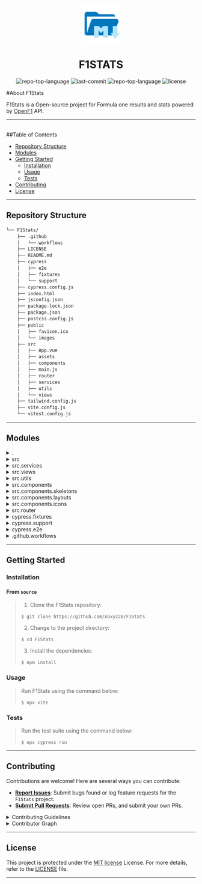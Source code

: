 <p align="center">
  <img src="https://raw.githubusercontent.com/PKief/vscode-material-icon-theme/ec559a9f6bfd399b82bb44393651661b08aaf7ba/icons/folder-markdown-open.svg" width="100" alt="project-logo">
</p>
<p align="center">
    <h1 align="center">F1STATS</h1>
</p>
<p align="center">
   <img src="https://img.shields.io/github/actions/workflow/status/noxyz20/F1Stats/end-to-end.yml?style=flat-square&label=Test" alt="repo-top-language">
	<img src="https://img.shields.io/github/last-commit/noxyz20/F1Stats?style=flat-square&logo=git&logoColor=white&color=2980b9" alt="last-commit">
	<img src="https://img.shields.io/github/v/release/noxyz20/F1Stats?sort=semver&display_name=release&style=flat-square&color=e74c3c" alt="repo-top-language">
	<img src="https://img.shields.io/github/license/noxyz20/F1Stats?style=flat-square&logo=opensourceinitiative&logoColor=white&color=27ae60" alt="license">
<p>
<p align="center">
	<!-- default option, no dependency badges. -->
</p>

#About F1Stats

F1Stats is a Open-source project for Formula one results and stats powered by [OpenF1](https://www.openf1.org) API.

---

<br><!-- TABLE OF CONTENTS -->
##Table of Contents

- [Repository Structure](#repository-structure)
- [Modules](#modules)
- [Getting Started](#getting-started)
  - [Installation](#installation)
  - [Usage](#usage)
  - [Tests](#tests)
- [Contributing](#contributing)
- [License](#license)

---

##  Repository Structure

```sh
└── F1Stats/
    ├── .github
    │   └── workflows
    ├── LICENSE
    ├── README.md
    ├── cypress
    │   ├── e2e
    │   ├── fixtures
    │   └── support
    ├── cypress.config.js
    ├── index.html
    ├── jsconfig.json
    ├── package-lock.json
    ├── package.json
    ├── postcss.config.js
    ├── public
    │   ├── favicon.ico
    │   └── images
    ├── src
    │   ├── App.vue
    │   ├── assets
    │   ├── components
    │   ├── main.js
    │   ├── router
    │   ├── services
    │   ├── utils
    │   └── views
    ├── tailwind.config.js
    ├── vite.config.js
    └── vitest.config.js
```

---

##  Modules

<details closed><summary>.</summary>

| File                                                                                    | Summary                         |
| ---                                                                                     | ---                             |
| [package-lock.json](https://github.com/noxyz20/F1Stats/blob/master/package-lock.json)   | <code>► INSERT-TEXT-HERE</code> |
| [vitest.config.js](https://github.com/noxyz20/F1Stats/blob/master/vitest.config.js)     | <code>► INSERT-TEXT-HERE</code> |
| [cypress.config.js](https://github.com/noxyz20/F1Stats/blob/master/cypress.config.js)   | <code>► INSERT-TEXT-HERE</code> |
| [package.json](https://github.com/noxyz20/F1Stats/blob/master/package.json)             | <code>► INSERT-TEXT-HERE</code> |
| [vite.config.js](https://github.com/noxyz20/F1Stats/blob/master/vite.config.js)         | <code>► INSERT-TEXT-HERE</code> |
| [tailwind.config.js](https://github.com/noxyz20/F1Stats/blob/master/tailwind.config.js) | <code>► INSERT-TEXT-HERE</code> |
| [postcss.config.js](https://github.com/noxyz20/F1Stats/blob/master/postcss.config.js)   | <code>► INSERT-TEXT-HERE</code> |
| [jsconfig.json](https://github.com/noxyz20/F1Stats/blob/master/jsconfig.json)           | <code>► INSERT-TEXT-HERE</code> |
| [index.html](https://github.com/noxyz20/F1Stats/blob/master/index.html)                 | <code>► INSERT-TEXT-HERE</code> |

</details>

<details closed><summary>src</summary>

| File                                                                  | Summary                         |
| ---                                                                   | ---                             |
| [App.vue](https://github.com/noxyz20/F1Stats/blob/master/src/App.vue) | <code>► INSERT-TEXT-HERE</code> |
| [main.js](https://github.com/noxyz20/F1Stats/blob/master/src/main.js) | <code>► INSERT-TEXT-HERE</code> |

</details>

<details closed><summary>src.services</summary>

| File                                                                                         | Summary                         |
| ---                                                                                          | ---                             |
| [api.service.js](https://github.com/noxyz20/F1Stats/blob/master/src/services/api.service.js) | <code>► INSERT-TEXT-HERE</code> |

</details>

<details closed><summary>src.views</summary>

| File                                                                                    | Summary                         |
| ---                                                                                     | ---                             |
| [AboutView.vue](https://github.com/noxyz20/F1Stats/blob/master/src/views/AboutView.vue) | <code>► INSERT-TEXT-HERE</code> |
| [HomeView.vue](https://github.com/noxyz20/F1Stats/blob/master/src/views/HomeView.vue)   | <code>► INSERT-TEXT-HERE</code> |

</details>

<details closed><summary>src.utils</summary>

| File                                                                                            | Summary                         |
| ---                                                                                             | ---                             |
| [globalFunction.js](https://github.com/noxyz20/F1Stats/blob/master/src/utils/globalFunction.js) | <code>► INSERT-TEXT-HERE</code> |

</details>

<details closed><summary>src.components</summary>

| File                                                                                                     | Summary                         |
| ---                                                                                                      | ---                             |
| [SeasonPicker.cy.js](https://github.com/noxyz20/F1Stats/blob/master/src/components/SeasonPicker.cy.js)   | <code>► INSERT-TEXT-HERE</code> |
| [SeasonPicker.vue](https://github.com/noxyz20/F1Stats/blob/master/src/components/SeasonPicker.vue)       | <code>► INSERT-TEXT-HERE</code> |
| [MeetingsCard.vue](https://github.com/noxyz20/F1Stats/blob/master/src/components/MeetingsCard.vue)       | <code>► INSERT-TEXT-HERE</code> |
| [SessionsTable.vue](https://github.com/noxyz20/F1Stats/blob/master/src/components/SessionsTable.vue)     | <code>► INSERT-TEXT-HERE</code> |
| [MeetingsCard.cy.js](https://github.com/noxyz20/F1Stats/blob/master/src/components/MeetingsCard.cy.js)   | <code>► INSERT-TEXT-HERE</code> |
| [EventsComponent.vue](https://github.com/noxyz20/F1Stats/blob/master/src/components/EventsComponent.vue) | <code>► INSERT-TEXT-HERE</code> |

</details>

<details closed><summary>src.components.skeletons</summary>

| File                                                                                                                           | Summary                         |
| ---                                                                                                                            | ---                             |
| [SessionsTableSkeleton.vue](https://github.com/noxyz20/F1Stats/blob/master/src/components/skeletons/SessionsTableSkeleton.vue) | <code>► INSERT-TEXT-HERE</code> |

</details>

<details closed><summary>src.components.layouts</summary>

| File                                                                                           | Summary                         |
| ---                                                                                            | ---                             |
| [Header.vue](https://github.com/noxyz20/F1Stats/blob/master/src/components/layouts/Header.vue) | <code>► INSERT-TEXT-HERE</code> |

</details>

<details closed><summary>src.components.icons</summary>

| File                                                                                         | Summary                         |
| ---                                                                                          | ---                             |
| [Github.vue](https://github.com/noxyz20/F1Stats/blob/master/src/components/icons/Github.vue) | <code>► INSERT-TEXT-HERE</code> |

</details>

<details closed><summary>src.router</summary>

| File                                                                           | Summary                         |
| ---                                                                            | ---                             |
| [index.js](https://github.com/noxyz20/F1Stats/blob/master/src/router/index.js) | <code>► INSERT-TEXT-HERE</code> |

</details>

<details closed><summary>cypress.fixtures</summary>

| File                                                                                         | Summary                         |
| ---                                                                                          | ---                             |
| [example.json](https://github.com/noxyz20/F1Stats/blob/master/cypress/fixtures/example.json) | <code>► INSERT-TEXT-HERE</code> |

</details>

<details closed><summary>cypress.support</summary>

| File                                                                                                        | Summary                         |
| ---                                                                                                         | ---                             |
| [commands.js](https://github.com/noxyz20/F1Stats/blob/master/cypress/support/commands.js)                   | <code>► INSERT-TEXT-HERE</code> |
| [component-index.html](https://github.com/noxyz20/F1Stats/blob/master/cypress/support/component-index.html) | <code>► INSERT-TEXT-HERE</code> |
| [component.js](https://github.com/noxyz20/F1Stats/blob/master/cypress/support/component.js)                 | <code>► INSERT-TEXT-HERE</code> |
| [e2e.js](https://github.com/noxyz20/F1Stats/blob/master/cypress/support/e2e.js)                             | <code>► INSERT-TEXT-HERE</code> |

</details>

<details closed><summary>cypress.e2e</summary>

| File                                                                                      | Summary                         |
| ---                                                                                       | ---                             |
| [index.cy.js](https://github.com/noxyz20/F1Stats/blob/master/cypress/e2e/index.cy.js)     | <code>► INSERT-TEXT-HERE</code> |
| [jsconfig.json](https://github.com/noxyz20/F1Stats/blob/master/cypress/e2e/jsconfig.json) | <code>► INSERT-TEXT-HERE</code> |

</details>

<details closed><summary>.github.workflows</summary>

| File                                                                                              | Summary                         |
| ---                                                                                               | ---                             |
| [end-to-end.yml](https://github.com/noxyz20/F1Stats/blob/master/.github/workflows/end-to-end.yml) | <code>► INSERT-TEXT-HERE</code> |

</details>

---

##  Getting Started

###  Installation

<h4>From <code>source</code></h4>

> 1. Clone the F1Stats repository:
>
> ```console
> $ git clone https://github.com/noxyz20/F1Stats
> ```
>
> 2. Change to the project directory:
> ```console
> $ cd F1Stats
> ```
>
> 3. Install the dependencies:
> ```console
> $ npm install
> ```

###  Usage

> Run F1Stats using the command below:
> ```console
> $ npx vite 
> ```

###  Tests

> Run the test suite using the command below:
> ```console
> $ npx cypress run
> ```

---

##  Contributing

Contributions are welcome! Here are several ways you can contribute:

- **[Report Issues](https://github.com/noxyz20/F1Stats/issues)**: Submit bugs found or log feature requests for the `F1Stats` project.
- **[Submit Pull Requests](https://github.com/noxyz20/F1Stats/pulls)**: Review open PRs, and submit your own PRs.

<details closed>
<summary>Contributing Guidelines</summary>

1. **Fork the Repository**: Start by forking the project repository to your github account.
2. **Clone Locally**: Clone the forked repository to your local machine using a git client.
   ```sh
   git clone https://github.com/noxyz20/F1Stats
   ```
3. **Create a New Branch**: Always work on a new branch, giving it a descriptive name.
   ```sh
   git checkout -b new-feature-x
   ```
4. **Make Your Changes**: Develop and test your changes locally.
5. **Commit Your Changes**: Commit with a clear message describing your updates.
   ```sh
   git commit -m 'Implemented new feature x.'
   ```
6. **Push to github**: Push the changes to your forked repository.
   ```sh
   git push origin new-feature-x
   ```
7. **Submit a Pull Request**: Create a PR against the original project repository. Clearly describe the changes and their motivations.
8. **Review**: Once your PR is reviewed and approved, it will be merged into the main branch. Congratulations on your contribution!
</details>

<details closed>
<summary>Contributor Graph</summary>
<br>
<p align="center">
   <a href="https://github.com{/noxyz20/F1Stats/}graphs/contributors">
      <img src="https://contrib.rocks/image?repo=noxyz20/F1Stats">
   </a>
</p>
</details>

---

##  License

This project is protected under the [MIT license](https://opensource.org/licenses/MIT) License. For more details, refer to the [LICENSE](https://choosealicense.com/licenses/) file.


---
